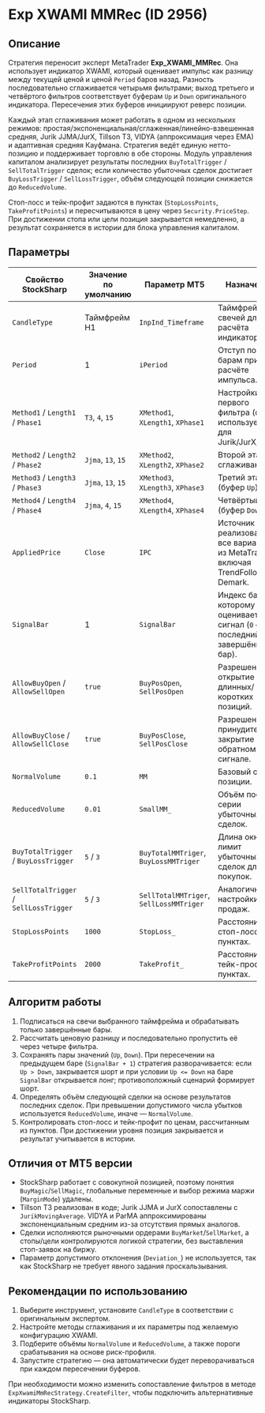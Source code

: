 # Exp XWAMI MMRec (ID 2956)

## Описание

Стратегия переносит эксперт MetaTrader **Exp_XWAMI_MMRec**. Она использует индикатор XWAMI, который оценивает импульс как разницу между текущей ценой и ценой `Period` баров назад. Разность последовательно сглаживается четырьмя фильтрами; выход третьего и четвёртого фильтров соответствует буферам `Up` и `Down` оригинального индикатора. Пересечения этих буферов инициируют реверс позиции.

Каждый этап сглаживания может работать в одном из нескольких режимов: простая/экспоненциальная/сглаженная/линейно-взвешенная средняя, Jurik JJMA/JurX, Tillson T3, VIDYA (аппроксимация через EMA) и адаптивная средняя Кауфмана. Стратегия ведёт единую нетто-позицию и поддерживает торговлю в обе стороны. Модуль управления капиталом анализирует результаты последних `BuyTotalTrigger` / `SellTotalTrigger` сделок; если количество убыточных сделок достигает `BuyLossTrigger` / `SellLossTrigger`, объём следующей позиции снижается до `ReducedVolume`.

Стоп-лосс и тейк-профит задаются в пунктах (`StopLossPoints`, `TakeProfitPoints`) и пересчитываются в цену через `Security.PriceStep`. При достижении стопа или цели позиция закрывается немедленно, а результат сохраняется в истории для блока управления капиталом.

## Параметры

| Свойство StockSharp | Значение по умолчанию | Параметр MT5 | Назначение |
| --- | --- | --- | --- |
| `CandleType` | Таймфрейм H1 | `InpInd_Timeframe` | Таймфрейм свечей для расчёта индикатора. |
| `Period` | 1 | `iPeriod` | Отступ по барам при расчёте импульса. |
| `Method1` / `Length1` / `Phase1` | `T3`, `4`, `15` | `XMethod1`, `XLength1`, `XPhase1` | Настройки первого фильтра (фаза используется для Jurik/JurX/T3). |
| `Method2` / `Length2` / `Phase2` | `Jjma`, `13`, `15` | `XMethod2`, `XLength2`, `XPhase2` | Второй этап сглаживания. |
| `Method3` / `Length3` / `Phase3` | `Jjma`, `13`, `15` | `XMethod3`, `XLength3`, `XPhase3` | Третий этап (буфер `Up`). |
| `Method4` / `Length4` / `Phase4` | `Jjma`, `4`, `15` | `XMethod4`, `XLength4`, `XPhase4` | Четвёртый этап (буфер `Down`). |
| `AppliedPrice` | `Close` | `IPC` | Источник цен; реализованы все варианты из MetaTrader, включая TrendFollow и Demark. |
| `SignalBar` | 1 | `SignalBar` | Индекс бара, по которому оценивается сигнал (`0` — последний завершённый бар). |
| `AllowBuyOpen` / `AllowSellOpen` | `true` | `BuyPosOpen`, `SellPosOpen` | Разрешение на открытие длинных/коротких позиций. |
| `AllowBuyClose` / `AllowSellClose` | `true` | `BuyPosClose`, `SellPosClose` | Разрешение на принудительное закрытие при обратном сигнале. |
| `NormalVolume` | `0.1` | `MM` | Базовый объём позиции. |
| `ReducedVolume` | `0.01` | `SmallMM_` | Объём после серии убыточных сделок. |
| `BuyTotalTrigger` / `BuyLossTrigger` | `5` / `3` | `BuyTotalMMTriger`, `BuyLossMMTriger` | Длина окна и лимит убыточных сделок для покупок. |
| `SellTotalTrigger` / `SellLossTrigger` | `5` / `3` | `SellTotalMMTriger`, `SellLossMMTriger` | Аналогичные настройки для продаж. |
| `StopLossPoints` | `1000` | `StopLoss_` | Расстояние стоп-лосса в пунктах. |
| `TakeProfitPoints` | `2000` | `TakeProfit_` | Расстояние тейк-профита в пунктах. |

## Алгоритм работы

1. Подписаться на свечи выбранного таймфрейма и обрабатывать только завершённые бары.
2. Рассчитать ценовую разницу и последовательно пропустить её через четыре фильтра.
3. Сохранять пары значений (`Up`, `Down`). При пересечении на предыдущем баре (`SignalBar + 1`) стратегия разворачивается: если `Up > Down`, закрывается шорт и при условии `Up <= Down` на баре `SignalBar` открывается лонг; противоположный сценарий формирует шорт.
4. Определять объём следующей сделки на основе результатов последних сделок. При превышении допустимого числа убытков используется `ReducedVolume`, иначе — `NormalVolume`.
5. Контролировать стоп-лосс и тейк-профит по ценам, рассчитанным из пунктов. При достижении уровня позиция закрывается и результат учитывается в истории.

## Отличия от MT5 версии

- StockSharp работает с совокупной позицией, поэтому понятия `BuyMagic`/`SellMagic`, глобальные переменные и выбор режима маржи (`MarginMode`) удалены.
- Tillson T3 реализован в коде; Jurik JJMA и JurX сопоставлены с `JurikMovingAverage`. VIDYA и ParMA аппроксимированы экспоненциальным средним из-за отсутствия прямых аналогов.
- Сделки исполняются рыночными ордерами `BuyMarket`/`SellMarket`, а стопы/цели контролируются логикой стратегии, без выставления стоп-заявок на биржу.
- Параметр допустимого отклонения (`Deviation_`) не используется, так как StockSharp не требует явного задания проскальзывания.

## Рекомендации по использованию

1. Выберите инструмент, установите `CandleType` в соответствии с оригинальным экспертом.
2. Настройте методы сглаживания и их параметры под желаемую конфигурацию XWAMI.
3. Подберите объёмы `NormalVolume` и `ReducedVolume`, а также пороги срабатывания на основе риск-профиля.
4. Запустите стратегию — она автоматически будет переворачиваться при каждом пересечении буферов.

При необходимости можно изменить сопоставление фильтров в методе `ExpXwamiMmRecStrategy.CreateFilter`, чтобы подключить альтернативные индикаторы StockSharp.
